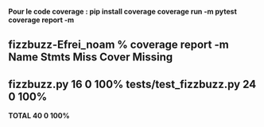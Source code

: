 <b>Pour le code coverage :<b>
pip install coverage 
coverage run -m pytest
coverage report -m

fizzbuzz-Efrei_noam % coverage report -m
Name                     Stmts   Miss  Cover   Missing
------------------------------------------------------
fizzbuzz.py                 16      0   100%
tests/test_fizzbuzz.py      24      0   100%
------------------------------------------------------
TOTAL                       40      0   100%
